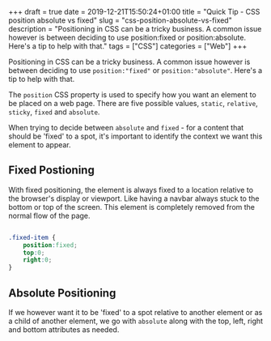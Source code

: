 +++
draft = true
date = 2019-12-21T15:50:24+01:00
title = "Quick Tip - CSS position absolute vs fixed"
slug = "css-position-absolute-vs-fixed"
description = "Positioning in CSS can be a tricky business. A common issue however is between deciding to use position:fixed or position:absolute. Here's a tip to help with that."
tags = ["CSS"]
categories = ["Web"]
+++

Positioning in CSS can be a tricky business. A common issue however is between deciding to use `position:"fixed"` or `position:"absolute"`. Here's a tip to help with that.

The `position` CSS property is used to specify how you want an element to be placed on a web page. There are five possible values, `static`, `relative`, `sticky`, `fixed` and `absolute`.

When trying to decide between `absolute` and `fixed` - for a content that should be 'fixed' to a spot, it's important to identify the context we want this element to appear.

## Fixed Postioning

With fixed positioning, the element is always fixed to a location relative to the browser's display or viewport. Like having a navbar always stuck to the bottom or top of the screen. This element is completely removed from the normal flow of the page.

```css

.fixed-item {
    position:fixed;
    top:0;
    right:0;
}

```

## Absolute Positioning

 If we however want it to be 'fixed' to a spot relative to another element or as a child of another element, we go with `absolute` along with the top, left, right and bottom attributes as needed.